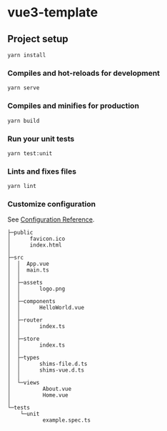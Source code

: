 # vue3-template

## Project setup
```
yarn install
```

### Compiles and hot-reloads for development
```
yarn serve
```

### Compiles and minifies for production
```
yarn build
```

### Run your unit tests
```
yarn test:unit
```

### Lints and fixes files
```
yarn lint
```

### Customize configuration
See [Configuration Reference](https://cli.vuejs.org/config/).


```
├─public
│      favicon.ico
│      index.html
│
├─src
│  │  App.vue
│  │  main.ts
│  │
│  ├─assets
│  │      logo.png
│  │
│  ├─components
│  │      HelloWorld.vue
│  │
│  ├─router
│  │      index.ts
│  │
│  ├─store
│  │      index.ts
│  │
│  ├─types
│  │      shims-file.d.ts
│  │      shims-vue.d.ts
│  │
│  └─views
│          About.vue
│          Home.vue
│
└─tests
    └─unit
           example.spec.ts
```
